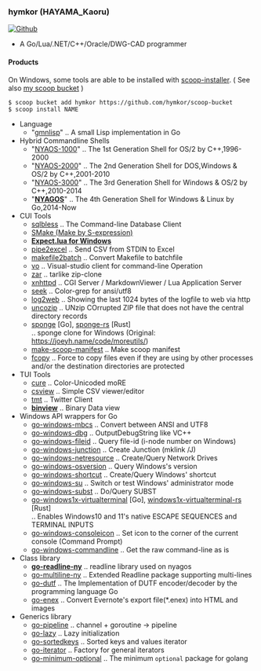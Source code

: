 ### hymkor (HAYAMA\_Kaoru)

[![Github](https://img.shields.io/github/followers/hymkor?label=Follow&style=social)](https://github.com/hymkor)

- A Go/Lua/.NET/C++/Oracle/DWG-CAD programmer

<!--![Top Langs](https://github-readme-stats.vercel.app/api/top-langs/?username=hymkor&hide=html)
![hymkor's github stats](https://github-readme-stats.vercel.app/api?username=hymkor&show_icons=true&count_private=true&line_height=40)

[![trophy](https://github-profile-trophy.vercel.app/?username=hymkor&column=7)](https://github.com/hymkor/github-profile-trophy)
-->

#### Products

On Windows, some tools are able to be installed with [scoop-installer](https://scoop.sh).
( See also [my scoop bucket](https://github.com/hymkor/scoop-bucket/blob/master/README.md#repositories) )

```
$ scoop bucket add hymkor https://github.com/hymkor/scoop-bucket
$ scoop install NAME
```

- Language
    - "[gmnlisp](https://github.com/hymkor/gmnlisp)" ..  A small Lisp implementation in Go
- Hybrid Commandline Shells
    - "[NYAOS-1000](https://github.com/nyaosorg/nyaos1000)" .. The 1st Generation Shell for OS/2 by C++,1996-2000
    - "[NYAOS-2000](https://github.com/nyaosorg/nyaos2000)" .. The 2nd Generation Shell for DOS,Windows &amp; OS/2 by C++,2001-2010
    - "[NYAOS-3000](https://github.com/nyaosorg/nyaos3000)" .. The 3rd Generation Shell for Windows &amp; OS/2 by C++,2010-2014
    - "[**NYAGOS**](https://github.com/nyaosorg/nyagos/)" .. The 4th Generation Shell for Windows &amp; Linux by Go,2014-Now
- CUI Tools
    - [sqlbless](https://github.com/hymkor/sqlbless)
        .. The Command-line Database Client
    - [SMake (Make by S-expression)](https://github.com/hymkor/smake)
    - [**Expect.lua for Windows**](https://github.com/hymkor/expect)
    - [pipe2excel](https://github.com/hymkor/pipe2excel)
        .. Send CSV from STDIN to Excel
    - [makefile2batch](https://github.com/hymkor/makefile2batch)
        .. Convert Makefile to batchfile
    - [vo](https://github.com/hymkor/vo)
        .. Visual-studio client for command-line Operation
    - [zar](https://github.com/hymkor/zar)
        .. tarlike zip-clone
    - [xnhttpd](https://github.com/hymkor/xnhttpd)
        .. CGI Server / MarkdownViewer / Lua Application Server
    - [seek](https://github.com/hymkor/seek)
        .. Color-grep for ansi/utf8
    - [log2web](https://github.com/hymkor/log2web)
        .. Showing the last 1024 bytes of the logfile to web via http
    - [uncozip](https://github.com/hymkor/uncozip)
        .. UNzip COrrupted ZIP file that does not have the central directory records
    - [sponge](https://github.com/hymkor/sponge) [Go], [sponge-rs](https://github.com/hymkor/sponge-rs) [Rust]  
        .. sponge clone for Windows (Original: https://joeyh.name/code/moreutils/)
    - [make-scoop-manifest](https://github.com/hymkor/make-scoop-manifest)
        .. Make scoop manifest
    - [fcopy](https://github.com/hymkor/fcopy)
        .. Force to copy files even if they are using by other processes and/or the destination directories are protected
- TUI Tools
    - [cure](https://github.com/hymkor/cure)
        .. Color-Unicoded moRE
    - [csview](https://github.com/hymkor/csview)
        .. Simple CSV viewer/editor
    - [tmt](https://github.com/hymkor/tmt)
        .. Twitter Client
    - [**binview**](https://github.com/hymkor/binview)
        .. Binary Data view
- Windows API wrappers for Go
    - [go-windows-mbcs](https://github.com/nyaosorg/go-windows-mbcs)
        .. Convert between ANSI and UTF8
    - [go-windows-dbg](https://github.com/nyaosorg/go-windows-dbg)
        .. OutputDebugString like VC++
    - [go-windows-fileid](https://github.com/hymkor/go-windows-fileid)
        .. Query file-id (i-node number on Windows)
    - [go-windows-junction](https://github.com/nyaosorg/go-windows-junction)
        .. Create Junction (mklink /J)
    - [go-windows-netresource](https://github.com/nyaosorg/go-windows-netresource)
        .. Create/Query Network Drives
    - [go-windows-osversion](https://github.com/hymkor/go-windows-osversion)
        .. Query Windows's version
    - [go-windows-shortcut](https://github.com/nyaosorg/go-windows-shortcut)
        .. Create/Query Windows' shortcut
    - [go-windows-su](https://github.com/nyaosorg/go-windows-su)
        .. Switch or test Windows' administrator mode
    - [go-windows-subst](https://github.com/nyaosorg/go-windows-subst)
        .. Do/Query SUBST
    - [go-windows1x-virtualterminal](https://github.com/hymkor/go-windows1x-virtualterminal) [Go], [windows1x-virtualterminal-rs](https://github.com/hymkor/windows1x-virtualterminal-rs) [Rust]  
        .. Enables Windows10 and 11's native ESCAPE SEQUENCES and TERMINAL INPUTS
    - [go-windows-consoleicon](https://github.com/nyaosorg/go-windows-consoleicon)
        .. Set icon to the corner of the current console (Command Prompt)
    - [go-windows-commandline](https://github.com/nyaosorg/go-windows-commandline)
        .. Get the raw command-line as is
- Class library
    - [**go-readline-ny**](https://github.com/nyaosorg/go-readline-ny)
        .. readline library used on nyagos
    - [go-multiline-ny](https://github.com/hymkor/go-multiline-ny)
        .. Extended Readline package supporting multi-lines
    - [go-dutf](https://github.com/hymkor/go-dutf)
        .. The Implementation of DUTF encoder/decoder by the programming language Go
    - [go-enex](https://github.com/hymkor/go-enex)
        .. Convert Evernote's export file(\*.enex) into HTML and images
- Generics library
    - [go-pipeline](https://github.com/hymkor/go-pipeline)
        .. channel + goroutine -&gt; pipeline
    - [go-lazy](https://github.com/hymkor/go-lazy)
        .. Lazy initialization
    - [go-sortedkeys](https://github.com/hymkor/go-sortedkeys)
        .. Sorted keys and values iterator
    - [go-iterator](https://github.com/hymkor/go-iterator)
        .. Factory for general iterators
    - [go-minimum-optional](https://github.com/hymkor/go-minimum-optional)
        .. The minimum `optional` package for golang

